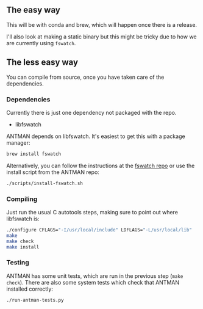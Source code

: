 ## The easy way

This will be with conda and brew, which will happen once there is a release.

I'll also look at making a static binary but this might be tricky due to how we are currently using `fswatch`.

## The less easy way

You can compile from source, once you have taken care of the dependencies.

### Dependencies

Currently there is just one dependency not packaged with the repo.

* libfswatch

ANTMAN depends on libfswatch. It's easiest to get this with a package manager:

```bash
brew install fswatch
```

Alternatively, you can follow the instructions at the [fswatch repo](https://github.com/emcrisostomo/fswatch) or use the install script from the ANTMAN repo:

```bash
./scripts/install-fswatch.sh
```

### Compiling

Just run the usual C autotools steps, making sure to point out where libfswatch is:

```bash
./configure CFLAGS="-I/usr/local/include" LDFLAGS="-L/usr/local/lib"
make
make check
make install
```

### Testing

ANTMAN has some unit tests, which are run in the previous step (`make check`). There are also some system tests which check that ANTMAN installed correctly:

```bash
./run-antman-tests.py
```
